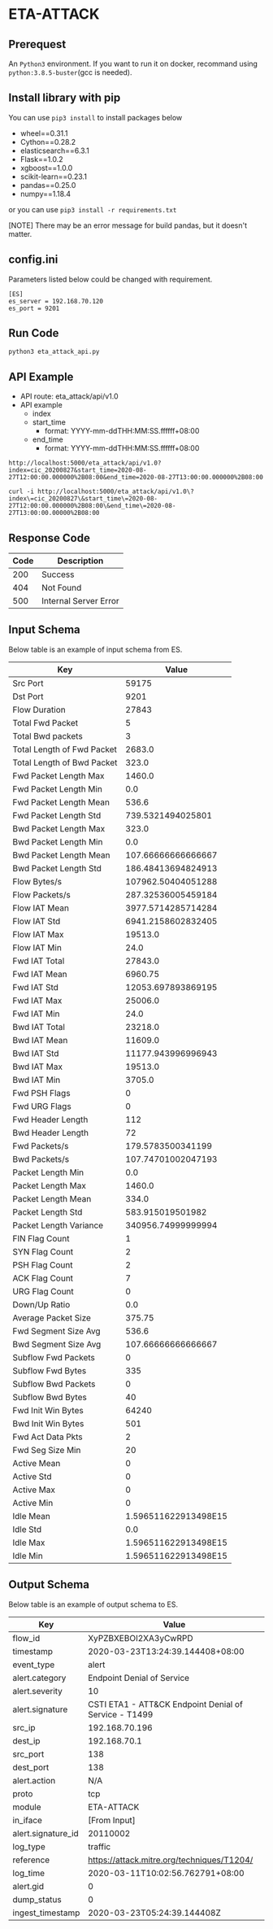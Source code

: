 # ETA-ATTACK

## Prerequest

An `Python3` environment. If you want to run it on docker, recommand using `python:3.8.5-buster`(gcc is needed).

## Install library with pip
You can use `pip3 install` to install packages below

- wheel==0.31.1
- Cython==0.28.2
- elasticsearch==6.3.1
- Flask==1.0.2
- xgboost==1.0.0
- scikit-learn==0.23.1
- pandas==0.25.0
- numpy==1.18.4

or you can use `pip3 install -r requirements.txt`

[NOTE] There may be an error message for build pandas, but it doesn't matter.

## config.ini

Parameters listed below could be changed with requirement.

```
[ES]
es_server = 192.168.70.120
es_port = 9201
```

## Run Code

```
python3 eta_attack_api.py
```

## API Example

- API route: eta_attack/api/v1.0
- API example
	- index
	- start_time
		- format: YYYY-mm-ddTHH:MM:SS.ffffff+08:00
	- end_time
 		- format: YYYY-mm-ddTHH:MM:SS.ffffff+08:00


```
http://localhost:5000/eta_attack/api/v1.0?index=cic_20200827&start_time=2020-08-27T12:00:00.000000%2B08:00&end_time=2020-08-27T13:00:00.000000%2B08:00
```

```
curl -i http://localhost:5000/eta_attack/api/v1.0\?index\=cic_20200827\&start_time\=2020-08-27T12:00:00.000000%2B08:00\&end_time\=2020-08-27T13:00:00.00000%2B08:00
```

## Response Code
Code | Description
-----|--------------
200  | Success
404  | Not Found
500  | Internal Server Error

## Input Schema
Below table is an example of input schema from ES.

Key                         | Value
----------------------------|---------------
Src Port                    | 59175
Dst Port                    | 9201
Flow Duration               | 27843
Total Fwd Packet            | 5
Total Bwd packets           | 3
Total Length of Fwd Packet  | 2683.0
Total Length of Bwd Packet  | 323.0
Fwd Packet Length Max       | 1460.0
Fwd Packet Length Min       | 0.0
Fwd Packet Length Mean      | 536.6
Fwd Packet Length Std       | 739.5321494025801
Bwd Packet Length Max       | 323.0
Bwd Packet Length Min       | 0.0
Bwd Packet Length Mean      | 107.66666666666667
Bwd Packet Length Std       | 186.48413694824913
Flow Bytes/s                | 107962.50404051288
Flow Packets/s              | 287.32536005459184
Flow IAT Mean               | 3977.5714285714284
Flow IAT Std                | 6941.2158602832405
Flow IAT Max                | 19513.0
Flow IAT Min                | 24.0
Fwd IAT Total               | 27843.0
Fwd IAT Mean                | 6960.75
Fwd IAT Std                 | 12053.697893869195
Fwd IAT Max                 | 25006.0
Fwd IAT Min                 | 24.0
Bwd IAT Total               | 23218.0
Bwd IAT Mean                | 11609.0
Bwd IAT Std                 | 11177.943996996943
Bwd IAT Max                 | 19513.0
Bwd IAT Min                 | 3705.0
Fwd PSH Flags               | 0
Fwd URG Flags               | 0
Fwd Header Length           | 112
Bwd Header Length           | 72
Fwd Packets/s               | 179.5783500341199
Bwd Packets/s               | 107.74701002047193
Packet Length Min           | 0.0
Packet Length Max           | 1460.0
Packet Length Mean          | 334.0
Packet Length Std           | 583.915019501982
Packet Length Variance      | 340956.74999999994
FIN Flag Count              | 1
SYN Flag Count              | 2
PSH Flag Count              | 2
ACK Flag Count              | 7
URG Flag Count              | 0
Down/Up Ratio               | 0.0
Average Packet Size         | 375.75
Fwd Segment Size Avg        | 536.6
Bwd Segment Size Avg        | 107.66666666666667
Subflow Fwd Packets         | 0
Subflow Fwd Bytes           | 335
Subflow Bwd Packets         | 0
Subflow Bwd Bytes           | 40
Fwd Init Win Bytes          | 64240
Bwd Init Win Bytes          | 501
Fwd Act Data Pkts           | 2
Fwd Seg Size Min            | 20
Active Mean                 | 0
Active Std                  | 0
Active Max                  | 0
Active Min                  | 0
Idle Mean                   | 1.596511622913498E15
Idle Std                    | 0.0
Idle Max                    | 1.596511622913498E15
Idle Min                    | 1.596511622913498E15

## Output Schema
Below table is an example of output schema to ES.

Key                 | Value
--------------------|---------------
flow_id             | XyPZBXEBOI2XA3yCwRPD
timestamp           | 2020-03-23T13:24:39.144408+08:00
event_type          | alert
alert.category      | Endpoint Denial of Service
alert.severity      | 10
alert.signature     | CSTI ETA1 - ATT&CK Endpoint Denial of Service - T1499
src_ip              | 192.168.70.196
dest_ip             | 192.168.70.1
src_port            | 138
dest_port           | 138
alert.action        | N/A
proto               | tcp
module              | ETA-ATTACK
in_iface            | [From Input]
alert.signature_id  | 20110002
log_type            | traffic
reference           | https://attack.mitre.org/techniques/T1204/
log_time            | 2020-03-11T10:02:56.762791+08:00
alert.gid           | 0
dump_status         | 0
ingest_timestamp    | 2020-03-23T05:24:39.144408Z
